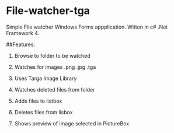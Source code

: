 # File-watcher-tga

Simple File watcher Windows Forms appplication. Witten in c# .Net Framework 4.

##Features:

1. Browse to folder to be watched

2. Watches for images .png .jpg .tga

3. Uses Targa Image Library

4. Watches deleted files from folder 

5. Adds files to listbox 

6. Deletes files from lisbox 

7. Shows preview of image selected in PictureBox
